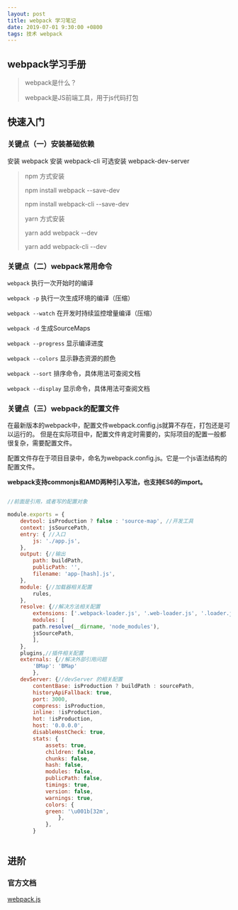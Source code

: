 ```yaml
---
layout: post
title: webpack 学习笔记
date: 2019-07-01 9:30:00 +0800
tags: 技术 webpack
---
```


## webpack学习手册

> webpack是什么？
>
> webpack是JS前端工具，用于js代码打包

## 快速入门

### 关键点（一）安装基础依赖

安装 webpack
安装 webpack-cli
可选安装 webpack-dev-server

> npm 方式安装
>
> npm install webpack --save-dev
>
> npm install webpack-cli --save-dev
>
> yarn 方式安装
>
> yarn add webpack --dev
>
> yarn add webpack-cli --dev

### 关键点（二）webpack常用命令

`webpack` 执行一次开始时的编译

`webpack -p` 执行一次生成环境的编译（压缩）

`webpack --watch` 在开发时持续监控增量编译（压缩）

`webpack -d` 生成SourceMaps

`webpack --progress` 显示编译进度

`webpack --colors` 显示静态资源的颜色

`webpack --sort` 排序命令，具体用法可查阅文档

`webpack --display` 显示命令，具体用法可查阅文档

### 关键点（三）webpack的配置文件

在最新版本的webpack中，配置文件webpack.config.js就算不存在，打包还是可以运行的。
但是在实际项目中，配置文件肯定时需要的，实际项目的配置一般都很复杂，需要配置文件。

配置文件存在于项目目录中，命名为webpack.config.js。它是一个js语法结构的配置文件。

**webpack支持commonjs和AMD两种引入写法，也支持ES6的import。**

```js

//前面是引用，或者写的配置对象

module.exports = {
    devtool: isProduction ? false : 'source-map', //开发工具
    context: jsSourcePath, 
    entry: { //入口
        js: './app.js',
    },
    output: {//输出
        path: buildPath,
        publicPath: '',
        filename: 'app-[hash].js',
    },
    module: {//加载器相关配置
        rules,
    },
    resolve: {//解决方法相关配置
        extensions: ['.webpack-loader.js', '.web-loader.js', '.loader.js', '.js', '.jsx', '.less'],
        modules: [
        path.resolve(__dirname, 'node_modules'),
        jsSourcePath,
        ],
    },
    plugins,//插件相关配置
    externals: {//解决外部引用问题
        'BMap': 'BMap'
        },
    devServer: {//devServer 的相关配置
        contentBase: isProduction ? buildPath : sourcePath,
        historyApiFallback: true,
        port: 3000,
        compress: isProduction,
        inline: !isProduction,
        hot: !isProduction,
        host: '0.0.0.0',
        disableHostCheck: true,
        stats: {
            assets: true,
            children: false,
            chunks: false,
            hash: false,
            modules: false,
            publicPath: false,
            timings: true,
            version: false,
            warnings: true,
            colors: {
            green: '\u001b[32m',
                },
            },
        }



```

## 进阶

### 官方文档

[webpack.js](https://webpack.js.org/concepts)
